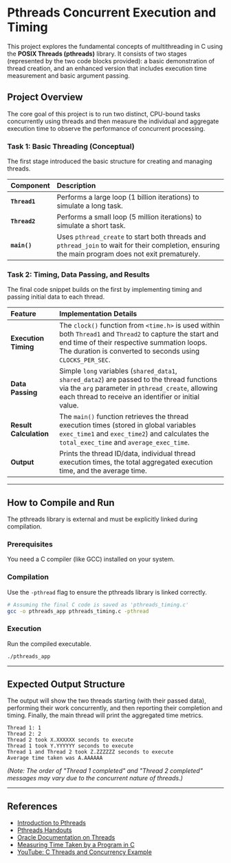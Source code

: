 # Pthreads Concurrent Execution and Timing

This project explores the fundamental concepts of multithreading in C using the **POSIX Threads (pthreads)** library. It consists of two stages (represented by the two code blocks provided): a basic demonstration of thread creation, and an enhanced version that includes execution time measurement and basic argument passing.

## Project Overview

The core goal of this project is to run two distinct, CPU-bound tasks concurrently using threads and then measure the individual and aggregate execution time to observe the performance of concurrent processing.

### Task 1: Basic Threading (Conceptual)

The first stage introduced the basic structure for creating and managing threads.

| Component | Description |
| :--- | :--- |
| **`Thread1`** | Performs a large loop (1 billion iterations) to simulate a long task. |
| **`Thread2`** | Performs a small loop (5 million iterations) to simulate a short task. |
| **`main()`** | Uses `pthread_create` to start both threads and `pthread_join` to wait for their completion, ensuring the main program does not exit prematurely. |

### Task 2: Timing, Data Passing, and Results

The final code snippet builds on the first by implementing timing and passing initial data to each thread.

| Feature | Implementation Details |
| :--- | :--- |
| **Execution Timing** | The `clock()` function from `<time.h>` is used within both `Thread1` and `Thread2` to capture the start and end time of their respective summation loops. The duration is converted to seconds using `CLOCKS_PER_SEC`. |
| **Data Passing** | Simple `long` variables (`shared_data1`, `shared_data2`) are passed to the thread functions via the `arg` parameter in `pthread_create`, allowing each thread to receive an identifier or initial value. |
| **Result Calculation** | The `main()` function retrieves the thread execution times (stored in global variables `exec_time1` and `exec_time2`) and calculates the `total_exec_time` and `average_exec_time`. |
| **Output** | Prints the thread ID/data, individual thread execution times, the total aggregated execution time, and the average time. |

-----

## How to Compile and Run

The pthreads library is external and must be explicitly linked during compilation.

### Prerequisites

You need a C compiler (like GCC) installed on your system.

### Compilation

Use the `-pthread` flag to ensure the pthreads library is linked correctly.

```bash
# Assuming the final C code is saved as 'pthreads_timing.c'
gcc -o pthreads_app pthreads_timing.c -pthread
```

### Execution

Run the compiled executable.

```bash
./pthreads_app
```

-----

## Expected Output Structure

The output will show the two threads starting (with their passed data), performing their work concurrently, and then reporting their completion and timing. Finally, the main thread will print the aggregated time metrics.

```
Thread 1: 1 
Thread 2: 2 
Thread 2 took X.XXXXXX seconds to execute 
Thread 1 took Y.YYYYYY seconds to execute 
Thread 1 and Thread 2 took Z.ZZZZZZ seconds to execute 
Average time taken was A.AAAAAA 
```

*(Note: The order of "Thread 1 completed" and "Thread 2 completed" messages may vary due to the concurrent nature of threads.)*

-----

## References

  * [Introduction to Pthreads](https://www.cs.emory.edu/~cheung/Courses/355/Syllabus/91-pthreads/intro-threads.html)
  * [Pthreads Handouts](https://web.engr.oregonstate.edu/~mjb/cs575/Handouts/pthreads.1pp)
  * [Oracle Documentation on Threads](https://docs.oracle.com/cd/E19120-01/open.solaris/816-5137/tlib-1/index.html)
  * [Measuring Time Taken by a Program in C](https://www.geeksforgeeks.org/how-to-measure-time-taken-by-a-program-in-c/)
  * [YouTube: C Threads and Concurrency Example](https://www.youtube.com/watch?v=Yb6pc_OU5x8)
